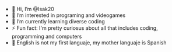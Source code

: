 - 👋 Hi, I’m @Isak20
- 👀 I’m interested in programing and videogames
- 🌱 I’m currently learning diverse coding
- ⚡ Fun fact: I'm pretty curiosus about all that includes coding, programming and computers
- 💬 English is not my first languaje, my mother languaje is Spanish

<!---
Isak20/Isak20 is a ✨ special ✨ repository because its `README.md` (this file) appears on your GitHub profile.
You can click the Preview link to take a look at your changes.
--->
